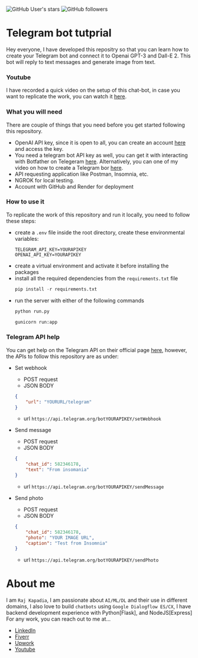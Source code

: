 ![GitHub User's stars](https://img.shields.io/github/stars/RajKKapadia?style=for-the-badge)
![GitHub followers](https://img.shields.io/github/followers/RajKKapadia?style=for-the-badge)

# Telegram bot tutprial
Hey everyone, I have developed this repositry so that you can learn how to create your Telegram bot and connect it to Openai GPT-3 and Dall-E 2. This bot will reply to text messages and generate image from text.

### Youtube
I have recorded a quick video on the setup of this chat-bot, in case you want to replicate the work, you can watch it [here](https://youtu.be/zxoco9TfNpw).

### What you will need
There are couple of things that you need before you get started following this repository.
* OpenAI API key, since it is open to all, you can create an account [here](https://openai.com/) and access the key.
* You need a telegram bot API key as well, you can get it with interacting with Botfather on Telegeram [here](). Alternatively, you can one of my video on how to create a Telegram bor [here](https://youtu.be/oBQMPmCVY8c).
* API requesting application like Postman, Insomnia, etc.
* NGROK for local testing.
* Account with GitHub and Render for deployment

### How to use it
To replicate the work of this repository and run it locally, you need to follow these steps:
* create a `.env` file inside the root directory, create these environmental variables:
    ```
    TELEGRAM_API_KEY=YOURAPIKEY
    OPENAI_API_KEY=YOURAPIKEY
    ```
* create a virtual environment and activate it before installing the packages
* install all the required dependencies from the `requirements.txt` file
    ```python
    pip install -r requirements.txt
    ```
* run the server with either of the following commands
    ```python
    python run.py
    ```
    ```python
    gunicorn run:app
    ```

### Telegram API help
You can get help on the Telegram API on their official page [here](https://core.telegram.org/bots/api), however, the APIs to follow this repository are as under:

* Set webhook
    - POST request
    - JSON BODY
    ```json
    {
	    "url": "YOURURL/telegram"
    }
    ```
    - url `https://api.telegram.org/botYOURAPIKEY/setWebhook`

* Send message
    - POST request
    - JSON BODY
    ```json
    {
	    "chat_id": 582346178,
	    "text": "From insomania"
    }
    ```
    - url `https://api.telegram.org/botYOURAPIKEY/sendMessage`

* Send photo
    - POST request
    - JSON BODY
    ```json
    {
	    "chat_id": 582346178,
	    "photo": "YOUR IMAGE URL",
	    "caption": "Test from Insomnia"
    }
    ```
    - url `https://api.telegram.org/botYOURAPIKEY/sendPhoto`

# About me
I am `Raj Kapadia`, I am passionate about `AI/ML/DL` and their use in different domains, I also love to build `chatbots` using `Google Dialogflow ES/CX`, I have backend development experience with Python[Flask], and NodeJS[Express] For any work, you can reach out to me at...

* [LinkedIn](https://www.linkedin.com/in/rajkkapadia/)
* [Fiverr](https://www.fiverr.com/rajkkapadia​)
* [Upwork](https://www.upwork.com/freelancers/~0176aeacfcff7f1fc2)
* [Youtube](https://www.youtube.com/channel/UCOT01XvBSj12xQsANtTeAcQ)

